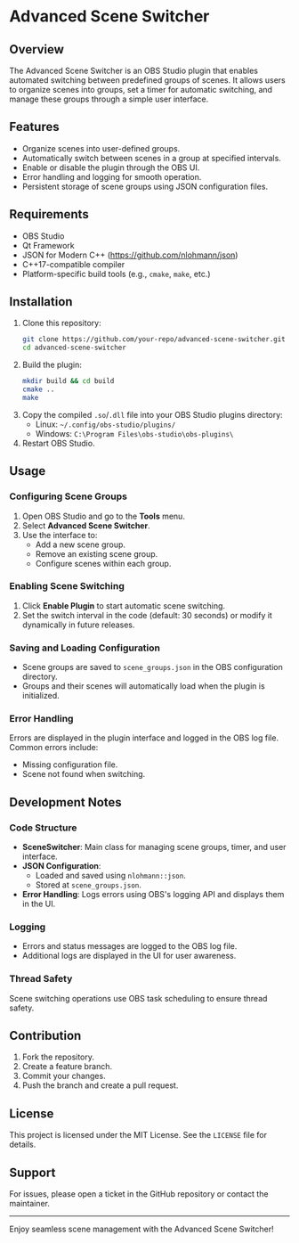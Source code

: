 # Advanced Scene Switcher

## Overview
The Advanced Scene Switcher is an OBS Studio plugin that enables automated switching between predefined groups of scenes. It allows users to organize scenes into groups, set a timer for automatic switching, and manage these groups through a simple user interface.

## Features
- Organize scenes into user-defined groups.
- Automatically switch between scenes in a group at specified intervals.
- Enable or disable the plugin through the OBS UI.
- Error handling and logging for smooth operation.
- Persistent storage of scene groups using JSON configuration files.

## Requirements
- OBS Studio
- Qt Framework
- JSON for Modern C++ (https://github.com/nlohmann/json)
- C++17-compatible compiler
- Platform-specific build tools (e.g., `cmake`, `make`, etc.)

## Installation
1. Clone this repository:
   ```bash
   git clone https://github.com/your-repo/advanced-scene-switcher.git
   cd advanced-scene-switcher
   ```
2. Build the plugin:
   ```bash
   mkdir build && cd build
   cmake ..
   make
   ```
3. Copy the compiled `.so`/`.dll` file into your OBS Studio plugins directory:
   - Linux: `~/.config/obs-studio/plugins/`
   - Windows: `C:\Program Files\obs-studio\obs-plugins\`
4. Restart OBS Studio.

## Usage
### Configuring Scene Groups
1. Open OBS Studio and go to the **Tools** menu.
2. Select **Advanced Scene Switcher**.
3. Use the interface to:
   - Add a new scene group.
   - Remove an existing scene group.
   - Configure scenes within each group.

### Enabling Scene Switching
1. Click **Enable Plugin** to start automatic scene switching.
2. Set the switch interval in the code (default: 30 seconds) or modify it dynamically in future releases.

### Saving and Loading Configuration
- Scene groups are saved to `scene_groups.json` in the OBS configuration directory.
- Groups and their scenes will automatically load when the plugin is initialized.

### Error Handling
Errors are displayed in the plugin interface and logged in the OBS log file. Common errors include:
- Missing configuration file.
- Scene not found when switching.

## Development Notes
### Code Structure
- **SceneSwitcher**: Main class for managing scene groups, timer, and user interface.
- **JSON Configuration**:
  - Loaded and saved using `nlohmann::json`.
  - Stored at `scene_groups.json`.
- **Error Handling**: Logs errors using OBS's logging API and displays them in the UI.

### Logging
- Errors and status messages are logged to the OBS log file.
- Additional logs are displayed in the UI for user awareness.

### Thread Safety
Scene switching operations use OBS task scheduling to ensure thread safety.

## Contribution
1. Fork the repository.
2. Create a feature branch.
3. Commit your changes.
4. Push the branch and create a pull request.

## License
This project is licensed under the MIT License. See the `LICENSE` file for details.

## Support
For issues, please open a ticket in the GitHub repository or contact the maintainer.

---

Enjoy seamless scene management with the Advanced Scene Switcher!